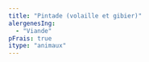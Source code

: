```yaml
---
title: "Pintade (volaille et gibier)"
alergenesIng:
  - "Viande"
pFrais: true
itype: "animaux"
---
```

